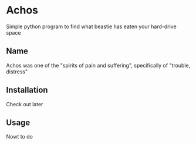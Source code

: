 # Achos
Simple python program to find what beastie has eaten your hard-drive space

## Name
Achos was one of the "spirits of pain and suffering", specifically of "trouble, distress"

## Installation
Check out later

## Usage
Nowt to do
